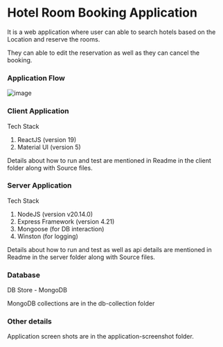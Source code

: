 # Hotel Room Booking Application

It is a web application where user can able to search hotels based on the Location and reserve the rooms.

They can able to edit the reservation as well as they can cancel the booking.

### Application Flow
 ![image](https://github.com/user-attachments/assets/ac19315d-6033-459e-9997-ed4d92cab661)


### Client Application
Tech Stack
  1. ReactJS (version 19)
  2. Material UI (version 5)

 Details about how to run and test are mentioned in Readme in the client folder along with Source files.

### Server Application
Tech Stack
  1. NodeJS (version v20.14.0)
  2. Express Framework (version 4.21)
  3. Mongoose (for DB interaction)
  4. Winston (for logging)
 
 Details about how to run and test as well as api details are mentioned in Readme in the server folder along with Source files.

### Database
DB Store - MongoDB 

MongoDB collections are in the db-collection folder

### Other details
Application screen shots are in the application-screenshot folder.






 
 
 
     
